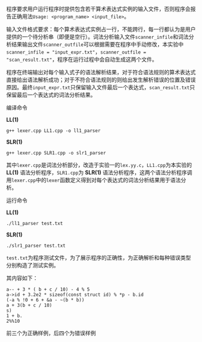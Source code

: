 程序要求用户运行程序时提供包含若干算术表达式实例的输入文件，否则程序会报告正确用法`Usage: <program_name> <input_file>`。

输入文件格式要求：每个算术表达式实例占一行，不能跨行，每一行都认为是用户提供的一个待分析串（即便是空行）。词法分析输入文件`scanner_infile`和词法分析结果输出文件`scanner_outfile`可以根据需要在程序中手动修改，本实验中`scanner_infile = "input_expr.txt"`，`scanner_outfile = "scan_result.txt"`，程序在运行过程中会自动生成这两个文件。

程序在终端输出对每个输入式子的语法解析结果，对于符合语法规则的算术表达式直接给出语法解析成功；对于不符合语法规则的则给出发生解析错误的位置及错误原因。最终`input_expr.txt`只保留输入文件最后一个表达式，`scan_result.txt`只保留最后一个表达式的词法分析结果。

编译命令

**LL(1)**

```shell
g++ lexer.cpp LL1.cpp -o ll1_parser
```

**SLR(1)**

```shell
g++ lexer.cpp SLR1.cpp -o slr1_parser
```

其中`lexer.cpp`是词法分析部分，改造于实验一的`lex.yy.c`，`LL1.cpp`为本实验的 **LL(1)** 语法分析程序，`SLR1.cpp`为 **SLR(1)** 语法分析程序，这两个语法分析程序调用`lexer.cpp`中的`lexer`函数定义得到对每个表达式的词法分析结果用于语法分析。

运行命令

**LL(1)**

```shell
./ll1_parser test.txt
```

**SLR(1)**

```shell
./slr1_parser test.txt
```

`test.txt`为程序测试文件，为了展示程序的正确性，为正确解析和每种错误类型分别构造了测试实例。

其内容如下：

```
a-- + 3 * ( b + c / 10) - 4 % 5
a->id + 3.2e2 * sizeof(const struct id) % *p - b.id  
(-a % !0 + 6 + &a - ~(b * b))
a + 3(b + c / 10)
s)
1 + b.
2%%10
```

前三个为正确样例，后四个为错误样例

